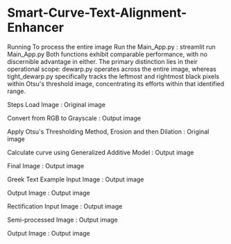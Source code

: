# Smart-Curve-Text-Alignment-Enhancer
Running
To process the entire image
Run the Main_App.py  : streamlit run Main_App.py 
Both functions exhibit comparable performance, with no discernible advantage in either. The primary distinction lies in their operational scope: dewarp.py operates across the entire image, whereas tight_dewarp.py specifically tracks the leftmost and rightmost black pixels within Otsu's threshold image, concentrating its efforts within that identified range.

Steps
Load Image :
Original image

Convert from RGB to Grayscale :
Output image

Apply Otsu's Thresholding Method, Erosion and then Dilation :
Original image

Calculate curve using Generalized Additive Model :
Output image

Final Image :
Output image

Greek Text Example
Input Image :
Output image

Output Image :
Output image

Rectification
Input Image :
Output image

Semi-processed Image :
Output image

Output Image :
Output image
